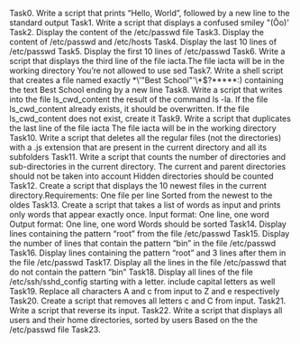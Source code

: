 Task0. Write a script that prints “Hello, World”, followed by a new line to the standard output
Task1. Write a script that displays a confused smiley "(Ôo)'
Task2. Display the content of the /etc/passwd file
Task3. Display the content of /etc/passwd and /etc/hosts
Task4. Display the last 10 lines of /etc/passwd
Task5. Display the first 10 lines of /etc/passwd
Task6. Write a script that displays the third line of the file iacta.The file iacta will be in the working directory You’re not allowed to use sed
Task7. Write a shell script that creates a file named exactly \*\\'"Best School"\'\\*$\?\*\*\*\*\*:) containing the text Best School ending by a new line
Task8. Write a script that writes into the file ls_cwd_content the result of the command ls -la. If the file ls_cwd_content already exists, it should be overwritten. If the file ls_cwd_content does not exist, create it
Task9. Write a script that duplicates the last line of the file iacta    The file iacta will be in the working directory
Task10. Write a script that deletes all the regular files (not the directories) with a .js extension that are present in the current directory and all its subfolders
Task11. Write a script that counts the number of directories and sub-directories in the current directory. The current and parent directories should not be taken into account Hidden directories should be counted
Task12. Create a script that displays the 10 newest files in the current directory.Requirements:    One file per line    Sorted from the newest to the oldes
Task13. Create a script that takes a list of words as input and prints only words that appear exactly once.  Input format: One line, one word  Output format: One line, one word   Words should be sorted
Task14. Display lines containing the pattern “root” from the file /etc/passwd
Task15. Display the number of lines that contain the pattern “bin” in the file /etc/passwd
Task16. Display lines containing the pattern “root” and 3 lines after them in the file /etc/passwd
Task17. Display all the lines in the file /etc/passwd that do not contain the pattern “bin”
Task18. Display all lines of the file /etc/ssh/sshd_config starting with a letter.    include capital letters as well
Task19. Replace all characters A and c from input to Z and e respectively
Task20. Create a script that removes all letters c and C from input.
Task21. Write a script that reverse its input.
Task22. Write a script that displays all users and their home directories, sorted by users Based on the the /etc/passwd file
Task23. 
